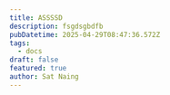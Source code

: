 ```yaml
---
title: ASSSSD
description: fsgdsgbdfb
pubDatetime: 2025-04-29T08:47:36.572Z
tags:
  - docs
draft: false
featured: true
author: Sat Naing
---
```


